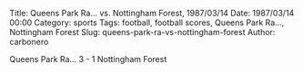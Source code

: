 Title: Queens Park Ra… vs. Nottingham Forest, 1987/03/14
Date: 1987/03/14 00:00
Category: sports
Tags: football, football scores, Queens Park Ra…, Nottingham Forest
Slug: queens-park-ra-vs-nottingham-forest
Author: carbonero


Queens Park Ra… 3 - 1 Nottingham Forest
